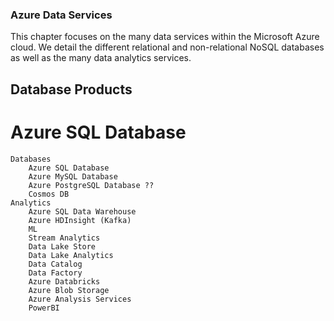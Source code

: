 ### Azure Data Services

This chapter focuses on the many data services within the Microsoft Azure cloud. We detail the different relational and non-relational NoSQL databases as well as the many data analytics services.

## Database Products

# Azure SQL Database


    Databases
        Azure SQL Database
        Azure MySQL Database
        Azure PostgreSQL Database ??
        Cosmos DB
    Analytics
        Azure SQL Data Warehouse
        Azure HDInsight (Kafka)
        ML
        Stream Analytics
        Data Lake Store
        Data Lake Analytics
        Data Catalog
        Data Factory
        Azure Databricks
        Azure Blob Storage
        Azure Analysis Services
        PowerBI
